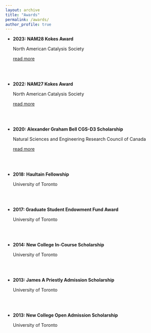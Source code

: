 ```yaml
---
layout: archive
title: "Awards"
permalink: /awards/
author_profile: true
---
```


- **2023: NAM28 Kokes Award**

    North American Catalysis Society

    [read more](http://nacatsoc.org/awards/kokes-awards/)

    
<br />
<br />

- **2022: NAM27 Kokes Award**

    North American Catalysis Society

    [read more](http://nacatsoc.org/awards/kokes-awards/)

    
<br />
<br />

- **2020: Alexander Graham Bell CGS-D3 Scholarship**

    Natural Sciences and Engineering Research Council of Canada 

    [read more](https://www.nserc-crsng.gc.ca/NSERC-CRSNG/FundingDecisions-DecisionsFinancement/ScholarshipsAndFellowships-ConcoursDeBourses/ForeignApplicants-CandidatsEtrangers_eng.asp?Year=2020)

<br />
<br />

- **2018: Haultain Fellowship**

    University of Toronto

<br />
<br />

- **2017: Graduate Student Endowment Fund Award**

    University of Toronto

<br />
<br />

- **2014: New College In-Course Scholarship**

    University of Toronto

<br />
<br />

- **2013: James A Priestly Admission Scholarship**

    University of Toronto

<br />
<br />

- **2013: New College Open Admission Scholarship**

    University of Toronto
